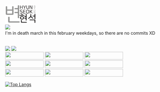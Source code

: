 <img src="img/image1.png" width="100px"></img>
<br/>
<img src="https://github.com/B-HS/B-HS/assets/49316060/72a06445-7d92-4b69-8656-8df78c722ab2" width="300px"></img><br/>
<span>I'm in death march in this february weekdays, so there are no commits XD</span>
<br/><br/><br/>
<a href="https://hbyun.tistory.com/"><img src="https://t1.daumcdn.net/tistory_admin/static/top/favicon_0630.ico" width="22px"></a>
<a href="mailto:gumyoincirno@gmail.com"><img src="https://ssl.gstatic.com/ui/v1/icons/mail/rfr/gmail.ico" width="22px"></a><br>
<img src="https://bicon.gumyo.net/api/icon?width=1250&height=250&icon=ts&text=TypeScript&bgColor=%230066C6&borderRadius=20&textColor=%23FFF" height="25px" width="125px"/>
<img src="https://bicon.gumyo.net/api/icon?width=1250&height=250&icon=js&text=JavaScript&bgColor=%23EC0&borderRadius=20&textColor=%23000" height="25px" width="125px"/>
<img src="https://bicon.gumyo.net/api/icon?width=1250&height=250&icon=java&text=J+a+v+a&bgColor=%23F5F5F5&borderRadius=20&textColor=%23000" height="25px" width="125px"/>
<br>
<img src="https://bicon.gumyo.net/api/icon?width=1250&height=250&icon=react&text=R+e+a+c+t&bgColor=%23ADF&borderRadius=20&textColor=%23000" height="25px" width="125px"/>
<img src="https://bicon.gumyo.net/api/icon?width=1250&height=250&icon=vue&text=V+u+e&bgColor=%23AFA&borderRadius=20&textColor=%23000" height="25px" width="125px"/>
<img src="https://bicon.gumyo.net/api/icon?width=1250&height=250&icon=svelte&text=S+v+e+l+t&bgColor=%23FCC&borderRadius=20&textColor=%23000" height="25px" width="125px"/>
<br>
<img src="https://bicon.gumyo.net/api/icon?width=1250&height=250&icon=next&text=N+e+x+t+.+J+S&bgColor=%23FAFAFA&borderRadius=20&textColor=%23000" height="25px" width="125px"/>
<img src="https://bicon.gumyo.net/api/icon?width=1250&height=250&icon=spring&text=Spring+boot&bgColor=%23DFC&borderRadius=20&textColor=%23000" height="25px" width="125px"/>
<img src="https://bicon.gumyo.net/api/icon?width=1250&height=250&icon=express&text=Express.JS&bgColor=%23999&borderRadius=20&textColor=%23FFF" height="25px" width="125px"/>


[![Top Langs](https://github-readme-stats.vercel.app/api/top-langs/?username=B-HS&layout=compact&hide=javascript,html,css,c%2B%2B,scss,sass,cmake)](https://github.com/b-hs)
